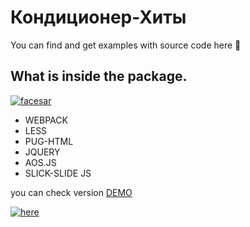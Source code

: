 # Кондиционер-Хиты

You can find and get examples with source code here 👀

## What is inside the package.

[![facesar](https://img.shields.io/badge/facesar-click%20here-blue?style=for-the-badge&logo=github)](https://RosesRos.github.io/)

- WEBPACK
- LESS
- PUG-HTML
- JQUERY
- AOS.JS
- SLICK-SLIDE JS

you can check version [DEMO](https://RosesRos.github.io/---/dist/)

[![here](https://img.shields.io/static/v1?label=&message=here&color=<COLOR>)](https://RosesRos.github.io/---/dist/)


